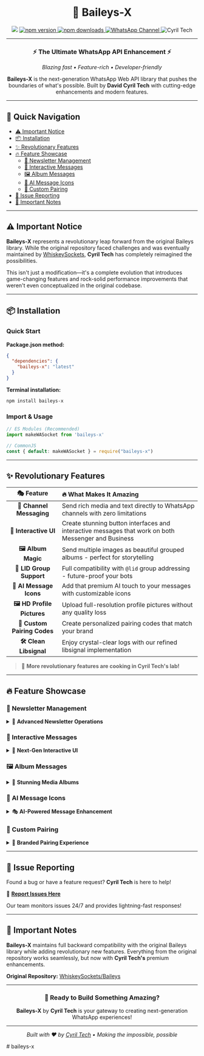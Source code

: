 # <div align='center'>🚀 Baileys-X</div>

<div align="center">

  <img src="https://files.catbox.moe/jzwzve.png" />

  <a href="https://www.npmjs.com/package/baileys-x">
    <img src="https://img.shields.io/npm/v/baileys-x?color=00ff88&label=Version&logo=npm&style=for-the-badge" alt="npm version" />
  </a>

  <a href="https://www.npmjs.com/package/baileys-x">
    <img src="https://img.shields.io/npm/dt/baileys-x?color=ff6b6b&label=Downloads&logo=npm&style=for-the-badge" alt="npm downloads" />
  </a>

  <a href="https://whatsapp.com/channel/0029VaeRru3ADTOEKPCPom0L">
    <img src="https://img.shields.io/badge/WhatsApp-Channel-25D366?logo=whatsapp&logoColor=white&style=for-the-badge" alt="WhatsApp Channel" />
  </a>

  <img src="https://img.shields.io/badge/Powered%20by-David%20Cyril%20Tech-blue?style=for-the-badge&logo=lightning&logoColor=white" alt="Cyril Tech" />

</div>

---

<div align="center">

### ⚡ **The Ultimate WhatsApp API Enhancement** ⚡

*Blazing fast • Feature-rich • Developer-friendly*

**Baileys-X** is the next-generation WhatsApp Web API library that pushes the boundaries of what's possible. Built by **David Cyril Tech** with cutting-edge enhancements and modern features.

</div>

---

## 🎯 Quick Navigation

- [⚠️ Important Notice](#️-important-notice)
- [📦 Installation](#-installation)
- [✨ Revolutionary Features](#-revolutionary-features)
- [🔥 Feature Showcase](#-feature-showcase)
  - [📢 Newsletter Management](#-newsletter-management)
  - [🔘 Interactive Messages](#-interactive-messages)
  - [🖼️ Album Messages](#️-album-messages)
  - [🤖 AI Message Icons](#-ai-message-icons)
  - [🔑 Custom Pairing](#-custom-pairing)
- [🐛 Issue Reporting](#-issue-reporting)
- [📝 Important Notes](#-important-notes)

---

## ⚠️ Important Notice

**Baileys-X** represents a revolutionary leap forward from the original Baileys library. While the original repository faced challenges and was eventually maintained by [WhiskeySockets](https://github.com/WhiskeySockets), **Cyril Tech** has completely reimagined the possibilities.

This isn't just a modification—it's a complete evolution that introduces game-changing features and rock-solid performance improvements that weren't even conceptualized in the original codebase.

---

## 📦 Installation

### Quick Start

**Package.json method:**
```json
{
  "dependencies": {
    "baileys-x": "latest"
  }
}
```

**Terminal installation:**
```bash
npm install baileys-x
```

### Import & Usage

```typescript
// ES Modules (Recommended)
import makeWASocket from 'baileys-x'

// CommonJS
const { default: makeWASocket } = require("baileys-x")
```

---

## ✨ Revolutionary Features

<div align="center">

| 🎭 **Feature** | 🔥 **What Makes It Amazing** |
|:---:|:---|
| **💬 Channel Messaging** | Send rich media and text directly to WhatsApp channels with zero limitations |
| **🔘 Interactive UI** | Create stunning button interfaces and interactive messages that work on both Messenger and Business |
| **🖼️ Album Magic** | Send multiple images as beautiful grouped albums - perfect for storytelling |
| **👥 LID Group Support** | Full compatibility with `@lid` group addressing - future-proof your bots |
| **🤖 AI Message Icons** | Add that premium AI touch to your messages with customizable icons |
| **🖼️ HD Profile Pictures** | Upload full-resolution profile pictures without any quality loss |
| **🔑 Custom Pairing Codes** | Create personalized pairing codes that match your brand |
| **🛠️ Clean Libsignal** | Enjoy crystal-clear logs with our refined libsignal implementation |

</div>

> 🚀 **More revolutionary features are cooking in Cyril Tech's lab!**

---

## 🔥 Feature Showcase

### 📢 Newsletter Management

<details>
<summary>🎯 <strong>Advanced Newsletter Operations</strong></summary>

#### 📊 Get Newsletter Info
```typescript
const metadata = await sock.newsletterMetadata("invite", "xxxxx")
// Alternative method
const metadata = await sock.newsletterMetadata("jid", "abcd@newsletter")
console.log(metadata)
```

#### ✏️ Update Newsletter Details
```typescript
// Update description
await sock.newsletterUpdateDescription("abcd@newsletter", "🔥 New Epic Description")

// Update name
await sock.newsletterUpdateName("abcd@newsletter", "🚀 Cyril Tech Newsletter")

// Update profile picture
await sock.newsletterUpdatePicture("abcd@newsletter", buffer)

// Remove profile picture
await sock.newsletterRemovePicture("abcd@newsletter")
```

#### 🔔 Notification Control
```typescript
// Mute notifications
await sock.newsletterMute("abcd@newsletter")

// Unmute notifications
await sock.newsletterUnmute("abcd@newsletter")
```

#### 🏗️ Newsletter Lifecycle
```typescript
// Create newsletter
const metadata = await sock.newsletterCreate("🔥 Cyril Tech Updates")

// Delete newsletter
await sock.newsletterDelete("abcd@newsletter")

// Follow newsletter
await sock.newsletterFollow("abcd@newsletter")

// Unfollow newsletter
await sock.newsletterUnfollow("abcd@newsletter")
```

#### 🎭 Reactions
```typescript
// React to newsletter message
// Extract ID from URL: https://whatsapp.com/channel/xxxxx/175 (175 is the ID)
const messageId = "175"
await sock.newsletterReactMessage("abcd@newsletter", messageId, "🔥")
```

</details>

### 🔘 Interactive Messages

<details>
<summary>🎨 <strong>Next-Gen Interactive UI</strong></summary>

#### 🔥 Text Buttons
```typescript
const buttons = [
  { buttonId: 'fire', buttonText: { displayText: '🔥 Fire' }, type: 1 },
  { buttonId: 'rocket', buttonText: { displayText: '🚀 Rocket' }, type: 1 }
]

const buttonMessage = {
    text: "🎯 Choose your power-up!",
    footer: '⚡ Powered by Cyril Tech',
    buttons,
    headerType: 1
}

await sock.sendMessage(id, buttonMessage, { quoted: null })
```

#### 🖼️ Image Buttons
```typescript
const buttons = [
  { buttonId: 'awesome', buttonText: { displayText: '😎 Awesome' }, type: 1 },
  { buttonId: 'epic', buttonText: { displayText: '🔥 Epic' }, type: 1 }
]

const buttonMessage = {
    image: { url: "https://example.com/cyril-tech.jpg" },
    caption: "🎨 Interactive image with buttons!",
    footer: '🚀 Cyril Tech Innovation',
    buttons,
    headerType: 1
}

await sock.sendMessage(id, buttonMessage, { quoted: null })
```

#### 🎬 Video Buttons
```typescript
const buttons = [
  { buttonId: 'play', buttonText: { displayText: '▶️ Play' }, type: 1 },
  { buttonId: 'share', buttonText: { displayText: '📤 Share' }, type: 1 }
]

const buttonMessage = {
    video: { url: "https://example.com/cyril-demo.mp4" },
    caption: "🎬 Interactive video experience!",
    footer: '⚡ Cyril Tech Media',
    buttons,
    headerType: 1
}

await sock.sendMessage(id, buttonMessage, { quoted: null })
```

#### 🎭 Advanced Interactive Messages
```typescript
const interactiveButtons = [
     {
        name: "quick_reply",
        buttonParamsJson: JSON.stringify({
             display_text: "⚡ Quick Reply",
             id: "CYRIL_QUICK"
        })
     },
     {
        name: "cta_url",
        buttonParamsJson: JSON.stringify({
             display_text: "🌐 Visit Cyril Tech",
             url: "https://cyril-tech.com/"
        })
     },
     {
        name: "cta_copy",
        buttonParamsJson: JSON.stringify({
             display_text: "📋 Copy Code",
             id: "CYRIL123",
             copy_code: "CYRIL123"
        })
     }
]

const interactiveMessage = {
    text: "🔥 Welcome to Cyril Tech!",
    title: "🚀 Interactive Experience",
    footer: "⚡ Powered by Baileys-X",
    interactiveButtons
}

await sock.sendMessage(id, interactiveMessage, { quoted: null })
```

#### 📋 Interactive Lists
```typescript
const interactiveButtons = [
  {
    name: "single_select",
    buttonParamsJson: JSON.stringify({
      title: "🎯 Select Your Option",
      sections: [
        {
          title: "🔥 Cyril Tech Services",
          highlight_label: "⭐ Premium",
          rows: [
            {
              header: "🚀 DEVELOPMENT",
              title: "Custom Solutions",
              description: "Tailored tech solutions for your needs",
              id: "CYRIL_DEV"
            },
            {
              header: "🎨 DESIGN",
              title: "UI/UX Excellence",
              description: "Beautiful and functional designs",
              id: "CYRIL_DESIGN"
            }
          ]
        }
      ]
    })
  }
];

const interactiveMessage = {
    text: "🌟 Choose your Cyril Tech service!",
    title: "🏆 Premium Services",
    footer: "⚡ Quality guaranteed",
    interactiveButtons
};

await sock.sendMessage(id, interactiveMessage, { quoted: null });
```

</details>

### 🖼️ Album Messages

<details>
<summary>📸 <strong>Stunning Media Albums</strong></summary>

```typescript
// Create beautiful media albums
const media = [
  {
    image: { url: "https://example.com/cyril-tech-1.jpg" }
  },
  {
    image: await getBuffer("https://example.com/cyril-showcase.jpg")
  },
  {
    video: { url: "https://example.com/cyril-demo.mp4" }
  }
]

await sock.sendMessage(id, { 
    album: media, 
    caption: "🎨 Cyril Tech Portfolio - Where Innovation Meets Excellence!" 
}, { quoted: null })
```

</details>

### 🤖 AI Message Icons

<details>
<summary>🎭 <strong>AI-Powered Message Enhancement</strong></summary>

```typescript
// Add that premium AI touch to your messages
await sock.sendMessage(id, { 
    text: "🤖 Hello! I'm powered by Cyril Tech's AI technology!", 
    ai: true 
});
```

</details>

### 🔑 Custom Pairing

<details>
<summary>🎯 <strong>Branded Pairing Experience</strong></summary>

```typescript
if(usePairingCode && !sock.authState.creds.registered) {
    const phoneNumber = await question('📱 Enter your mobile number:\n');
    // Create your custom branded pairing code
    const customPairingCode = "CYRILTECH";
    const code = await sock.requestPairingCode(phoneNumber, customPairingCode);
    console.log(`🔑 Your Cyril Tech Pairing Code: ${code?.match(/.{1,4}/g)?.join('-') || code}`);
}
```

</details>

---

## 🐛 Issue Reporting

Found a bug or have a feature request? **Cyril Tech** is here to help!

🔗 **[Report Issues Here](https://github.com/DavidCyril1/baileys-x/issues)**

Our team monitors issues 24/7 and provides lightning-fast responses!

---

## 📝 Important Notes

**Baileys-X** maintains full backward compatibility with the original Baileys library while adding revolutionary new features. Everything from the original repository works seamlessly, but now with **Cyril Tech's** premium enhancements.

**Original Repository:** [WhiskeySockets/Baileys](https://github.com/WhiskeySockets/Baileys)

---

<div align="center">

### 🎉 **Ready to Build Something Amazing?**

**Baileys-X** by **Cyril Tech** is your gateway to creating next-generation WhatsApp experiences!

---

*Built with ❤️ by [Cyril Tech](https://david-cyril.net.ng) • Making the impossible, possible*

</div>
# baileys-x

